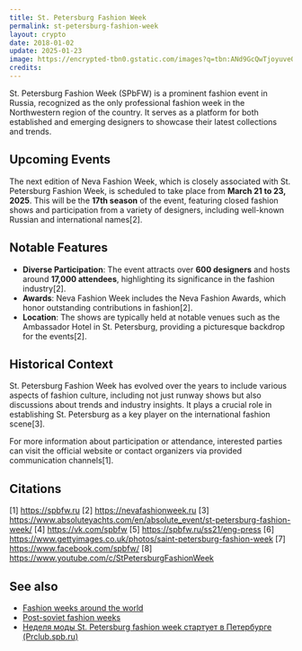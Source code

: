 ```yaml
---
title: St. Petersburg Fashion Week
permalink: st-petersburg-fashion-week
layout: crypto
date: 2018-01-02
update: 2025-01-23
image: https://encrypted-tbn0.gstatic.com/images?q=tbn:ANd9GcQwTjoyuveQ0mxT7N7kG5vw2Nl_urxx6gQUOg&s
credits:
---
```


St. Petersburg Fashion Week (SPbFW) is a prominent fashion event in Russia, recognized as the only professional fashion week in the Northwestern region of the country. It serves as a platform for both established and emerging designers to showcase their latest collections and trends.

## Upcoming Events
The next edition of Neva Fashion Week, which is closely associated with St. Petersburg Fashion Week, is scheduled to take place from **March 21 to 23, 2025**. This will be the **17th season** of the event, featuring closed fashion shows and participation from a variety of designers, including well-known Russian and international names[2].

## Notable Features
- **Diverse Participation**: The event attracts over **600 designers** and hosts around **17,000 attendees**, highlighting its significance in the fashion industry[2].
- **Awards**: Neva Fashion Week includes the Neva Fashion Awards, which honor outstanding contributions in fashion[2].
- **Location**: The shows are typically held at notable venues such as the Ambassador Hotel in St. Petersburg, providing a picturesque backdrop for the events[2].

## Historical Context
St. Petersburg Fashion Week has evolved over the years to include various aspects of fashion culture, including not just runway shows but also discussions about trends and industry insights. It plays a crucial role in establishing St. Petersburg as a key player on the international fashion scene[3].

For more information about participation or attendance, interested parties can visit the official website or contact organizers via provided communication channels[1].

## Citations

[1] https://spbfw.ru
[2] https://nevafashionweek.ru
[3] https://www.absoluteyachts.com/en/absolute_event/st-petersburg-fashion-week/
[4] https://vk.com/spbfw
[5] https://spbfw.ru/ss21/eng-press
[6] https://www.gettyimages.co.uk/photos/saint-petersburg-fashion-week
[7] https://www.facebook.com/spbfw/
[8] https://www.youtube.com/c/StPetersburgFashionWeek


## See also

+ [Fashion weeks around the world](fashion-weeks-around-the-world)
+ [Post-soviet fashion weeks](post-soviet-fashion-weeks)
+ [Неделя моды St. Petersburg fashion week стартует в Петербурге (Prclub.spb.ru)](http://prclub.spb.ru/2018/10/18/st-petersburg-fashion-week/)
